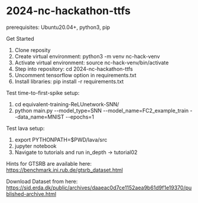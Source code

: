 # 2024-nc-hackathon-ttfs

prerequisites:
Ubuntu20.04+, python3, pip

Get Started

1. Clone reposity
2. Create virtual environment: python3 -m venv nc-hack-venv
3. Activate virtual environment: source nc-hack-venv/bin/activate
4. Step into repository: cd 2024-nc-hackathon-ttfs
5. Uncomment tensorflow option in requirements.txt
6. Install libraries: pip install -r requirements.txt


Test time-to-first-spike setup:
1. cd equivalent-training-ReLUnetwork-SNN/
2. python main.py --model_type=SNN --model_name=FC2_example_train --data_name=MNIST --epochs=1

Test lava setup:
1. export PYTHONPATH=$PWD/lava/src
2. jupyter notebook
3. Navigate to tutorials and run in_depth -> tutorial02


Hints for GTSRB are available here: https://benchmark.ini.rub.de/gtsrb_dataset.html

Download Dataset from here: https://sid.erda.dk/public/archives/daaeac0d7ce1152aea9b61d9f1e19370/published-archive.html
